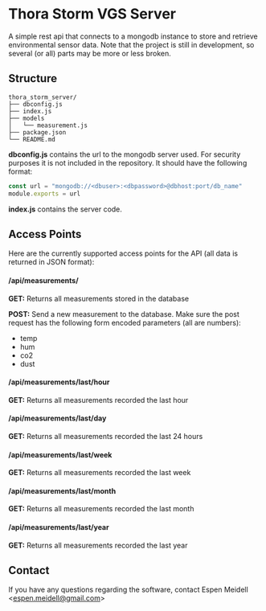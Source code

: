 # Thora Storm VGS Server

A simple rest api that connects to a mongodb instance to store and retrieve environmental sensor data. Note that the project is still in development, so several (or all) parts may be more or less broken. 

## Structure

```
thora_storm_server/
├── dbconfig.js
├── index.js
├── models
│   └── measurement.js
├── package.json
└── README.md
```

**dbconfig.js** contains the url to the mongodb server used. For security purposes it is not included in the repository. It should have the following format:

```javascript
const url = "mongodb://<dbuser>:<dbpassword>@dbhost:port/db_name"
module.exports = url
```

**index.js** contains the server code. 

## Access Points

Here are the currently supported access points for the API (all data is returned in JSON format):

#### /api/measurements/

**GET:** Returns all measurements stored in the database

**POST:** Send a new measurement to the database. Make sure the post request has the following form encoded parameters (all are numbers):

* temp
* hum
* co2
* dust

#### /api/measurements/last/hour

**GET:** Returns all measurements recorded the last hour

#### /api/measurements/last/day

**GET:** Returns all measurements recorded the last 24 hours

#### /api/measurements/last/week

**GET:** Returns all measurements recorded the last week

#### /api/measurements/last/month

**GET:** Returns all measurements recorded the last month

#### /api/measurements/last/year

**GET:** Returns all measurements recorded the last year

## Contact

If you have any questions regarding the software, contact Espen Meidell \<espen.meidell@gmail.com\>